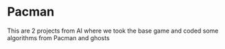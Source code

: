 # Pacman
This are 2 projects from AI where we took the base game and coded some algorithms from Pacman and ghosts 
